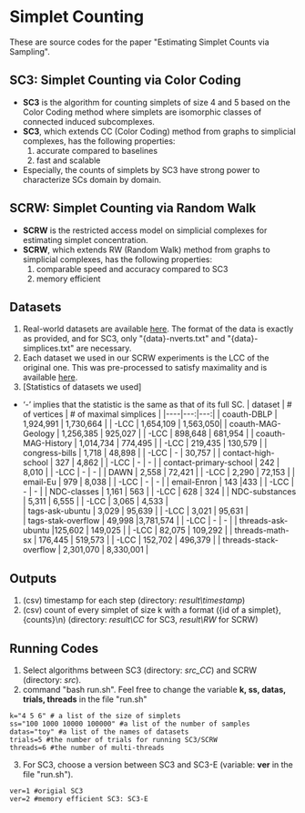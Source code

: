 # Simplet Counting

These are source codes for the paper "Estimating Simplet Counts via Sampling".

## **SC3: Simplet Counting via Color Coding**
* **SC3** is the algorithm for counting simplets of size 4 and 5 based on the Color Coding method where simplets are isomorphic classes of connected induced subcomplexes.
* **SC3**, which extends CC (Color Coding) method from graphs to simplicial complexes, has the following properties:
  1. accurate compared to baselines
  2. fast and scalable
* Especially, the counts of simplets by SC3 have strong power to characterize SCs domain by domain.

## **SCRW: Simplet Counting via Random Walk**
* **SCRW** is the restricted access model on simplicial complexes for estimating simplet concentration.
* **SCRW**, which extends RW (Random Walk) method from graphs to simplicial complexes, has the following properties:
  1. comparable speed and accuracy compared to SC3
  2. memory efficient

## Datasets 
1. Real-world datasets are available [here](https://www.cs.cornell.edu/~arb/data/). The format of the data is exactly as provided, and for SC3, only "{data}-nverts.txt" and "{data}-simplices.txt" are necessary.
2. Each dataset we used in our SCRW experiments is the LCC of the original one. This was pre-processed to satisfy maximality and is available [here](https://postechackr-my.sharepoint.com/personal/hhyy0401_postech_ac_kr/_layouts/15/onedrive.aspx?id=%2Fpersonal%2Fhhyy0401%5Fpostech%5Fac%5Fkr%2FDocuments%2F%EC%97%B0%EA%B5%AC%2D%EC%98%A8%EB%9D%BC%EC%9D%B8%2Fmaximal%5FLCC&ga=1).
3. [Statistics of datasets we used]
* ‘-’ implies that the statistic is the same as that of its full SC.
| dataset  | # of vertices | # of maximal simplices |
|----|---:|---:|
| coauth-DBLP | 1,924,991 | 1,730,664 |
|   -LCC | 1,654,109 | 1,563,050|
| coauth-MAG-Geology | 1,256,385 | 925,027 |
|   -LCC | 898,648 | 681,954 |
| coauth-MAG-History | 1,014,734 | 774,495 |
|   -LCC | 219,435 | 130,579 |
| congress-bills  | 1,718 | 48,898 |
|   -LCC | - | 30,757 |
| contact-high-school | 327 | 4,862 |
|   -LCC | - | - |
| contact-primary-school | 242 | 8,010 |
|   -LCC | - | - |
| DAWN  | 2,558 | 72,421 |
|   -LCC | 2,290 | 72,153 |
| email-Eu | 979 | 8,038 |
|   -LCC | - | - |
| email-Enron | 143 |433 |
|   -LCC | - | - |
| NDC-classes | 1,161 | 563 |
|   -LCC | 628 | 324 | 
| NDC-substances | 5,311 | 6,555 |
|   -LCC | 3,065 | 4,533 |  
| tags-ask-ubuntu | 3,029 | 95,639 |
|   -LCC | 3,021 | 95,631 |  
| tags-stak-overflow  | 49,998 |3,781,574 |
|   -LCC | - | - |
| threads-ask-ubuntu |125,602 | 149,025 |
|   -LCC | 82,075 | 109,292 |
| threads-math-sx  |  176,445 | 519,573  |
|   -LCC | 152,702 | 496,379 |
| threads-stack-overflow  | 2,301,070 | 8,330,001 |
  
## Outputs
1. (csv) timestamp for each step (directory: *result\timestamp*)
2. (csv) count of every simplet of size k with a format ({id of a simplet}, {counts}\n) (directory: *result\CC* for SC3, *result\RW* for SCRW)


## Running Codes
1. Select algorithms between SC3 (directory: *src_CC*) and SCRW (directory: *src*). 
2. command "bash run.sh". Feel free to change the variable **k, ss, datas, trials, threads** in the file "run.sh"
```
k="4 5 6" # a list of the size of simplets
ss="100 1000 10000 100000" #a list of the number of samples
datas="toy" #a list of the names of datasets
trials=5 #the number of trials for running SC3/SCRW
threads=6 #the number of multi-threads
```
3. For SC3, choose a version between SC3 and SC3-E (variable: **ver** in the file "run.sh").
```
ver=1 #origial SC3
ver=2 #memory efficient SC3: SC3-E
```
